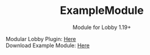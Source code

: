 <!--suppress HtmlDeprecatedAttribute -->
<div align="center">
<div>
    <h1>ExampleModule</h1>
    <p>Module for Lobby 1.19+<p>
</div>
</div>

Modular Lobby Plugin: [Here](https://github.com/teraprath/Lobby)
<br>
Download Example Module: [Here](https://github.com/teraprath/ExampleModule/releases/latest)

